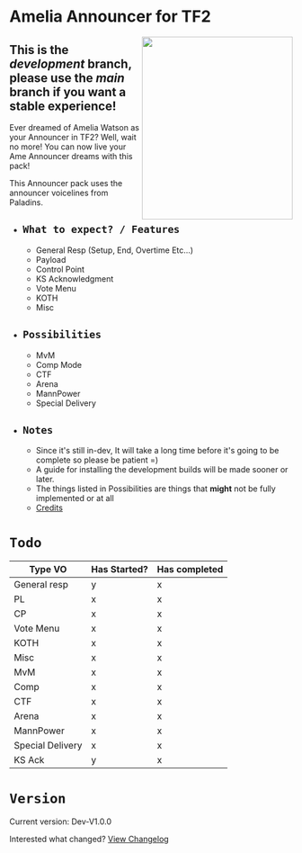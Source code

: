 # Amelia Announcer for TF2

<img align=right src="https://pbs.twimg.com/media/E4In0eSXEAEyok1.png" width="268" height="325" />

## **This is the _development_ branch, please use the _main_ branch if you want a stable experience!**

Ever dreamed of Amelia Watson as your Announcer in TF2? Well, wait no more! You can now live your Ame Announcer dreams with this pack!

This Announcer pack uses the announcer voicelines from Paladins.

  - ## `What to expect? / Features`
    - General Resp (Setup, End, Overtime Etc...)
    - Payload
    - Control Point
    - KS Acknowledgment
    - Vote Menu
    - KOTH
    - Misc
  - ## `Possibilities`
    - MvM
    - Comp Mode
    - CTF
    - Arena
    - MannPower
    - Special Delivery
  - ## `Notes`
    - Since it's still in-dev, It will take a long time before it's going to be complete so please be patient =)
    - A guide for installing the development builds will be made sooner or later.
    - The things listed in Possibilities are things that **might** not be fully implemented or at all
    - [Credits](https://github.com/t0-ot/Amelia-Announcer-for-TF2/blob/Development/Credits.md)

# `Todo`
Type VO          | Has Started? | Has completed |
-----------------| ------------ | ------------- |
General resp     | y            | x             |
PL               | x            | x             |
CP               | x            | x             |
Vote Menu        | x            | x             |
KOTH             | x            | x             |
Misc             | x            | x             |
MvM              | x            | x             |
Comp             | x            | x             |
CTF              | x            | x             |
Arena            | x            | x             |
MannPower        | x            | x             |
Special Delivery | x            | x             |
KS Ack           | y            | x             |

# `Version`

Current version: Dev-V1.0.0

Interested what changed? [View Changelog](https://github.com/t0-ot/Amelia-Announcer-for-TF2/blob/Development/Changelog.md)
